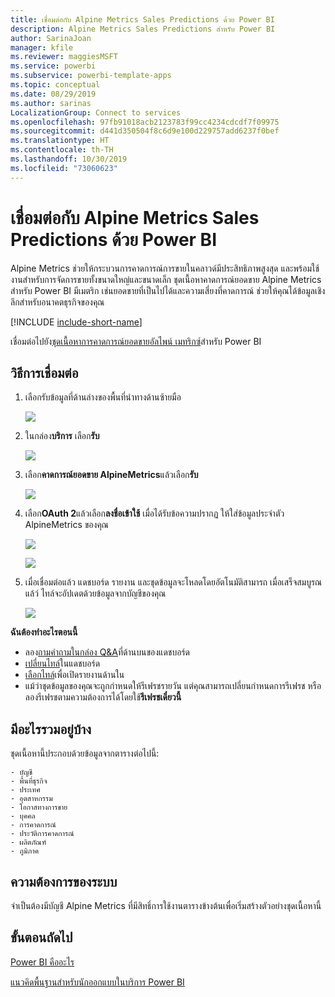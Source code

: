 ```yaml
---
title: เชื่อมต่อกับ Alpine Metrics Sales Predictions ด้วย Power BI
description: Alpine Metrics Sales Predictions สำหรับ Power BI
author: SarinaJoan
manager: kfile
ms.reviewer: maggiesMSFT
ms.service: powerbi
ms.subservice: powerbi-template-apps
ms.topic: conceptual
ms.date: 08/29/2019
ms.author: sarinas
LocalizationGroup: Connect to services
ms.openlocfilehash: 97fb91018acb2123783f99cc4234cdcdf7f09975
ms.sourcegitcommit: d441d350504f8c6d9e100d229757add6237f0bef
ms.translationtype: HT
ms.contentlocale: th-TH
ms.lasthandoff: 10/30/2019
ms.locfileid: "73060623"
---
```

# <a name="connect-to-alpine-metrics-sales-predictions-with-power-bi"></a>เชื่อมต่อกับ Alpine Metrics Sales Predictions ด้วย Power BI
Alpine Metrics ช่วยให้กระบวนการคาดการณ์การขายในคลาวด์มีประสิทธิภาพสูงสุด และพร้อมใช้งานสำหรับการจัดการขายทั้งขนาดใหญ่และขนาดเล็ก ชุดเนื้อหาคาดการณ์ยอดขาย Alpine Metrics สำหรับ Power BI มีเมตริก เช่นยอดขายที่เป็นไปได้และความเสี่ยงที่คาดการณ์ ช่วยให้คุณได้ข้อมูลเชิงลึกสำหรับอนาคตธุรกิจของคุณ 

[!INCLUDE [include-short-name](./includes/service-deprecate-content-packs.md)]

เชื่อมต่อไปยัง[ชุดเนื้อหาการคาดการณ์ยอดขายอัลไพน์ เมทริกซ์](https://app.powerbi.com/getdata/services/alpine-metrics)สำหรับ Power BI

## <a name="how-to-connect"></a>วิธีการเชื่อมต่อ
1. เลือกรับข้อมูลที่ด้านล่างของพื้นที่นำทางด้านซ้ายมือ  
   
    ![](media/service-connect-to-alpine-metrics/getdata.png)
2. ในกล่อง**บริการ** เลือก**รับ**  
   
    ![](media/service-connect-to-alpine-metrics/services.png)
3. เลือก**คาดการณ์ยอดขาย AlpineMetrics**แล้วเลือก**รับ**  
   
    ![](media/service-connect-to-alpine-metrics/alpine.png)
4. เลือก**OAuth 2**แล้วเลือก**ลงชื่อเข้าใช้** เมื่อได้รับข้อความปรากฏ ให้ใส่ข้อมูลประจำตัว AlpineMetrics ของคุณ
   
    ![](media/service-connect-to-alpine-metrics/creds.png)
   
    ![](media/service-connect-to-alpine-metrics/creds2.png)
5. เมื่อเชื่อมต่อแล้ว แดชบอร์ด รายงาน และชุดข้อมูลจะโหลดโดยอัตโนมัติสามารถ เมื่อเสร็จสมบูรณแล้ว์ ไทล์จะอัปเดตด้วยข้อมูลจากบัญชีของคุณ
   
    ![](media/service-connect-to-alpine-metrics/dashboard.png)

**ฉันต้องทำอะไรตอนนี้**

* ลอง[ถามคำถามในกล่อง Q&A](consumer/end-user-q-and-a.md)ที่ด้านบนของแดชบอร์ด
* [เปลี่ยนไทล์](service-dashboard-edit-tile.md)ในแดชบอร์ด
* [เลือกไทล์](consumer/end-user-tiles.md)เพื่อเปิดรายงานด้านใน
* แม้ว่าชุดข้อมูลของคุณจะถูกกำหนดให้รีเฟรชรายวัน แต่คุณสามารถเปลี่ยนกำหนดการรีเฟรช หรือลองรีเฟรชตามความต้องการได้โดยใช้**รีเฟรชเดี๋ยวนี้**

## <a name="whats-included"></a>มีอะไรรวมอยู่บ้าง
ชุดเนื้อหานี้ประกอบด้วยข้อมูลจากตารางต่อไปนี้:  

    - บัญชี    
    - พื้นที่ธุรกิจ    
    - ประเทศ    
    - อุตสาหกรรม    
    - โอกาสทางการขาย  
    - บุคคล  
    - การคาดการณ์    
    - ประวัติการคาดการณ์    
    - ผลิตภัณฑ์  
    - ภูมิภาค    

## <a name="system-requirements"></a>ความต้องการของระบบ
จำเป็นต้องมีบัญชี Alpine Metrics ที่มีสิทธิ์การใช้งานตารางข้างต้นเพื่อเริ่มสร้างตัวอย่างชุดเนื้อหานี้

## <a name="next-steps"></a>ขั้นตอนถัดไป
[Power BI คืออะไร](fundamentals/power-bi-overview.md)

[แนวคิดพื้นฐานสำหรับนักออกแบบในบริการ Power BI](service-basic-concepts.md)

